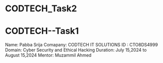 # CODTECH_Task2
# CODTECH--Task1
Name: Pabba Srija
Comapany: CODTECH IT SOLUTIONS
ID : CTO8DS4999
Domain: Cyber Security and Ethical Hacking
Duration: July 15,2024 to August 15,2024
Mentor: Muzammil Ahmed
